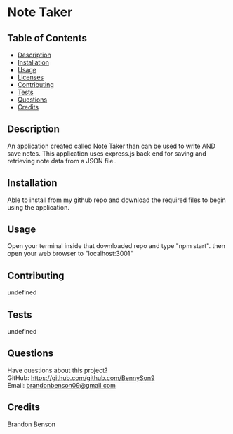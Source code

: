 # Note Taker

## Table of Contents

- [Description](#description)
- [Installation](#installation)
- [Usage](#usage)
- [Licenses](#licenses)
- [Contributing](#contributing)
- [Tests](#tests)
- [Questions](#questions)
- [Credits](#credits)

## Description

An application created called Note Taker than can be used to write AND save notes. This application uses express.js back end for saving and retrieving note data from a JSON file..

## Installation

Able to install from my github repo and download the required files to begin using the application.

## Usage

Open your terminal inside that downloaded repo and type "npm start". then open your web browser to "localhost:3001"

## Contributing

undefined

## Tests

undefined

## Questions

Have questions about this project?  
 GitHub: https://github.com/github.com/BennySon9  
 Email: brandonbenson09@gmail.com

## Credits

Brandon Benson
